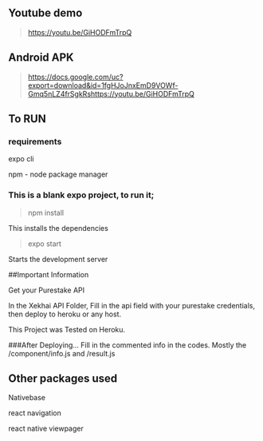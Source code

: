 ## Youtube demo

> https://youtu.be/GiHODFmTrpQ

## Android APK

> https://docs.google.com/uc?export=download&id=1fgHJoJnxEmD9VOWf-Gmq5nLZ4frSgkRshttps://youtu.be/GiHODFmTrpQ

## To RUN

### requirements

expo cli

npm - node package manager

### This is a blank expo project, to run it;

> npm install
>
This installs the dependencies

> expo start
>
Starts the development server

##Important Information

Get your Purestake API

In the Xekhai API Folder, Fill in the api field with your purestake credentials, then deploy to heroku or any host.

This Project was Tested on Heroku.

###After Deploying...
Fill in the commented info in the codes. Mostly the /component/info.js and /result.js

## Other packages used

Nativebase

react navigation

react native viewpager
